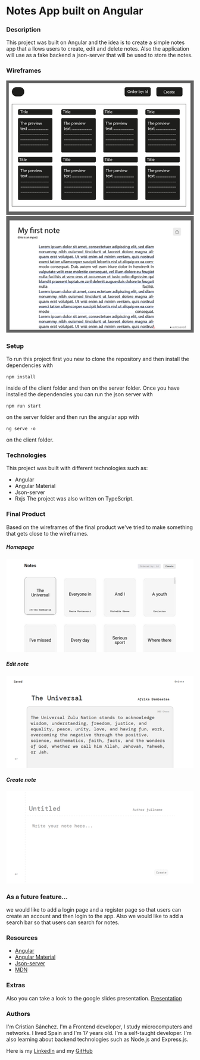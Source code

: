 # Notes App built on Angular

### Description  

This project was built on Angular and the idea is to create a simple notes app that a   llows users to create, edit and delete notes. Also the application will use as a fake backend a json-server that will be used to store the notes. 

### Wireframes

![Wireframe](./src/assets/wireframe2.png)
![Wireframe](./src/assets/wireframe1.png)

### Setup

To run this project first you new to clone the repository and then install the dependencies with 

```
npm install
```

inside of the client folder and then on the server folder. Once you have installed the dependencies you can run the json server with 

```
npm run start
```
on the server folder and then run the angular app with 

```
ng serve -o
```

on the client folder.

### Technologies

This project was built with different technologies such as:
* Angular
* Angular Material
* Json-server
* Rxjs
The project was also written on TypeScript. 


### Final Product

Based on the wireframes of the final product we've tried to make something that gets close to the wireframes.

##### Homepage
![Final Product](./src/assets/home.png)


##### Edit note
![Final Product](./src/assets/edit.png)

##### Create note
![Final Product](./src/assets/create.png)

### As a future feature...

 we would like to add a login page and a register page so that users can create an account and then login to the app. Also we would like to add a search bar so that users can search for notes.

 ### Resources

* [Angular](https://angular.io/)
* [Angular Material](https://material.angular.io/)
* [Json-server](https://www.npmjs.com/package/json-server)
* [MDN](https://developer.mozilla.org/en-US/)

 ### Extras
 Also you can take a look to the google slides presentation.
[Presentation](https://docs.google.com/presentation/d/1bEv2khS9RUSi7U3clijTEpmQ0Ojy-K8-Iu5s1M3QQdg/edit?usp=sharing)
  

 ### Authors

 I'm Cristian Sánchez. I'm a Frontend developer, I study microcomputers and networks. I lived Spain and I'm 17 years old. I'm a self-taught developer. I'm also learning about backend technologies such as Node.js and Express.js. 

 Here is my [LinkedIn](https://www.linkedin.com/in/cristian-sanchez-dev) and my [GitHub](https://github.com/sanchez-cristian)

